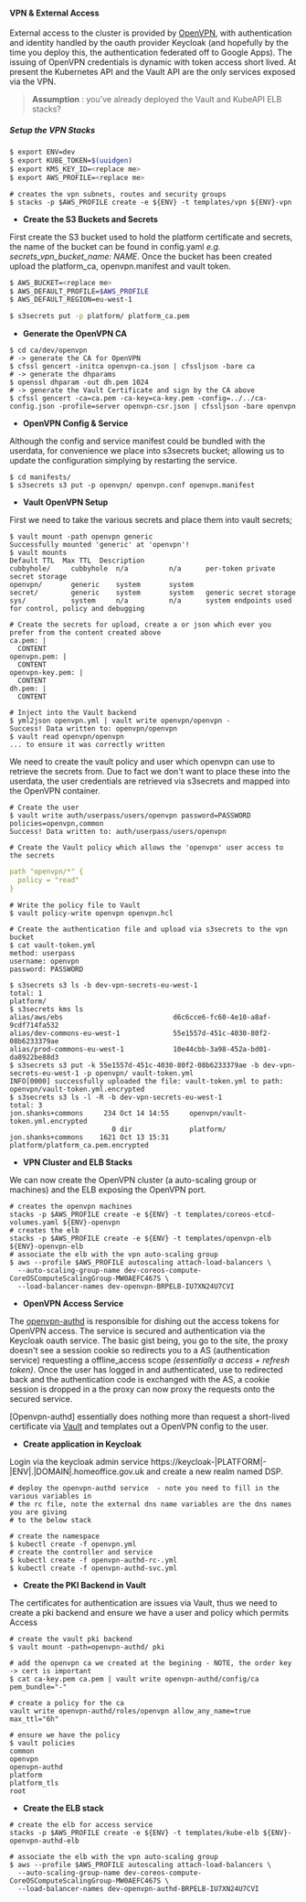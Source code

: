 #### **VPN & External Access**

External access to the cluster is provided by [OpenVPN](https://openvpn.net/index.php/open-source/documentation.html), with authentication and identity handled by the oauth provider Keycloak (and hopefully by the time you deploy this, the authentication federated off to Google Apps). The issuing of OpenVPN credentials is dynamic with token access short lived. At present the Kubernetes API and the Vault API are the only services exposed via the VPN.

> **Assumption** : you've already deployed the Vault and KubeAPI ELB stacks?

##### **Setup the VPN Stacks**

```bash
$ export ENV=dev
$ export KUBE_TOKEN=$(uuidgen)
$ export KMS_KEY_ID=<replace me>
$ export AWS_PROFILE=<replace me>
```

```shell
# creates the vpn subnets, routes and security groups
$ stacks -p $AWS_PROFILE create -e ${ENV} -t templates/vpn ${ENV}-vpn

```

- **Create the S3 Buckets and Secrets**

First create the S3 bucket used to hold the platform certificate and secrets, the name of the bucket can be found in config.yaml *e.g. secrets_vpn_bucket_name: NAME*. Once the bucket has been created upload the platform_ca,  openvpn.manifest and vault token.

```bash
$ AWS_BUCKET=<replace me>
$ AWS_DEFAULT_PROFILE=$AWS_PROFILE
$ AWS_DEFAULT_REGION=eu-west-1

$ s3secrets put -p platform/ platform_ca.pem
```

- **Generate the OpenVPN CA**

```shell
$ cd ca/dev/openvpn
# -> generate the CA for OpenVPN
$ cfssl gencert -initca openvpn-ca.json | cfssljson -bare ca
# -> generate the dhparams
$ openssl dhparam -out dh.pem 1024
# -> generate the Vault Certificate and sign by the CA above
$ cfssl gencert -ca=ca.pem -ca-key=ca-key.pem -config=../../ca-config.json -profile=server openvpn-csr.json | cfssljson -bare openvpn
```

- **OpenVPN Config & Service**

Although the config and service manifest could be bundled with the userdata, for convenience we place into s3secrets bucket; allowing
us to update the configuration simplying by restarting the service.

```shell
$ cd manifests/
$ s3secrets s3 put -p openvpn/ openvpn.conf openvpn.manifest
```

- **Vault OpenVPN Setup**

First we need to take the various secrets and place them into vault secrets;

```shell
$ vault mount -path openvpn generic
Successfully mounted 'generic' at 'openvpn'!
$ vault mounts
Default TTL  Max TTL  Description
cubbyhole/     cubbyhole  n/a          n/a      per-token private secret storage
openvpn/       generic    system       system   
secret/        generic    system       system   generic secret storage
sys/           system     n/a          n/a      system endpoints used for control, policy and debugging

# Create the secrets for upload, create a or json which ever you prefer from the content created above
ca.pem: |
  CONTENT
openvpn.pem: |
  CONTENT
openvpn-key.pem: |
  CONTENT
dh.pem: |
  CONTENT

# Inject into the Vault backend
$ yml2json openvpn.yml | vault write openvpn/openvpn -
Success! Data written to: openvpn/openvpn
$ vault read openvpn/openvpn
... to ensure it was correctly written
```

We need to create the vault policy and user which openvpn can use to retrieve the secrets from. Due to fact we
don't want to place these into the userdata, the user credentials are retrieved via s3secrets and mapped into
the OpenVPN container.

```shell
# Create the user
$ vault write auth/userpass/users/openvpn password=PASSWORD policies=openvpn,common
Success! Data written to: auth/userpass/users/openvpn

# Create the Vault policy which allows the 'openvpn' user access to the secrets
```

```YAML
path "openvpn/*" {
  policy = "read"
}
```

```shell
# Write the policy file to Vault
$ vault policy-write openvpn openvpn.hcl

# Create the authentication file and upload via s3secrets to the vpn bucket
$ cat vault-token.yml
method: userpass
username: openvpn
password: PASSWORD

$ s3secrets s3 ls -b dev-vpn-secrets-eu-west-1
total: 1
platform/
$ s3secrets kms ls
alias/aws/ebs                           d6c6cce6-fc60-4e10-a8af-9cdf714fa532
alias/dev-commons-eu-west-1             55e1557d-451c-4030-80f2-08b6233379ae
alias/prod-commons-eu-west-1            10e44cbb-3a98-452a-bd01-da8922be88d3
$ s3secrets s3 put -k 55e1557d-451c-4030-80f2-08b6233379ae -b dev-vpn-secrets-eu-west-1 -p openvpn/ vault-token.yml
INFO[0000] successfully uploaded the file: vault-token.yml to path: openvpn/vault-token.yml.encrypted
$ s3secrets s3 ls -l -R -b dev-vpn-secrets-eu-west-1  
total: 3
jon.shanks+commons     234 Oct 14 14:55     openvpn/vault-token.yml.encrypted
                         0 dir              platform/
jon.shanks+commons    1621 Oct 13 15:31     platform/platform_ca.pem.encrypted
```

- **VPN Cluster and ELB Stacks**

We can now create the OpenVPN cluster (a auto-scaling group or machines) and the ELB exposing the OpenVPN port.

```shell
# creates the openvpn machines
stacks -p $AWS_PROFILE create -e ${ENV} -t templates/coreos-etcd-volumes.yaml ${ENV}-openvpn
# creates the elb
stacks -p $AWS_PROFILE create -e ${ENV} -t templates/openvpn-elb ${ENV}-openvpn-elb
# associate the elb with the vpn auto-scaling group
$ aws --profile $AWS_PROFILE autoscaling attach-load-balancers \
  --auto-scaling-group-name dev-coreos-compute-CoreOSComputeScalingGroup-MW0AEFC467S \
  --load-balancer-names dev-openvpn-BRPELB-IU7XN24U7CVI
```

- **OpenVPN Access Service**

The [openvpn-authd](https://github.com/UKHomeOffice/openvpn-authd) is responsible for dishing out the access tokens for OpenVPN access. The service is secured and authentication via the Keycloak oauth service. The basic gist being, you go to the site, the proxy doesn't see a session cookie so redirects you to a AS (authentication service) requesting a offline_access scope *(essentially a access + refresh token)*. Once the user has logged in and authenticated, use to redirected back and the authentication code is exchanged with the AS, a cookie session is dropped in a the proxy can now proxy the requests onto the secured service.

[Openvpn-authd] essentially does nothing more than request a short-lived certificate via [Vault](https://github.com/hashicorp/vault) and templates out a OpenVPN config to the user.

- **Create application in Keycloak**

Login via the keycloak admin service https://keycloak-|PLATFORM|-|ENV|.|DOMAIN|.homeoffice.gov.uk and create a new realm named DSP.

```shell
# deploy the openvpn-authd service  - note you need to fill in the various variables in
# the rc file, note the external dns name variables are the dns names you are giving
# to the below stack

# create the namespace
$ kubectl create -f openvpn.yml
# create the controller and service
$ kubectl create -f openvpn-authd-rc-.yml
$ kubectl create -f openvpn-authd-svc.yml
```

- **Create the PKI Backend in Vault**

The certificates for authentication are issues via Vault, thus we need to create a pki backend and ensure we have a user and policy which permits Access

```shell
# create the vault pki backend
$ vault mount -path=openvpn-authd/ pki

# add the openvpn ca we created at the begining - NOTE, the order key -> cert is important
$ cat ca-key.pem ca.pem | vault write openvpn-authd/config/ca pem_bundle="-"

# create a policy for the ca
vault write openvpn-authd/roles/openvpn allow_any_name=true max_ttl="6h"

# ensure we have the policy
$ vault policies
common
openvpn
openvpn-authd
platform
platform_tls
root

```

- **Create the ELB stack**

```shell
# create the elb for access service
stacks -p $AWS_PROFILE create -e ${ENV} -t templates/kube-elb ${ENV}-openvpn-authd-elb

# associate the elb with the vpn auto-scaling group
$ aws --profile $AWS_PROFILE autoscaling attach-load-balancers \
  --auto-scaling-group-name dev-coreos-compute-CoreOSComputeScalingGroup-MW0AEFC467S \
  --load-balancer-names dev-openvpn-authd-BRPELB-IU7XN24U7CVI

```
